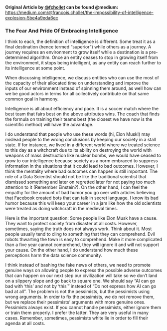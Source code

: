 **Original Article by [@fchollet](https://twitter.com/fchollet) can be found @medium:** https://medium.com/@francois.chollet/the-impossibility-of-intelligence-explosion-5be4a9eda6ec

### The Fear And Pride Of Embracing Intelligence

I think to each, the definition of intelligence is different. Some treat it as a final destination (hence termed “superior”) while others as a journey. A journey requires an environment to grow itself while a destination is a pre-determined algorithm. Once an entity ceases to stop in growing itself from the environment, it stops being intelligent, as any entity can reach further to its intelligence at some point.

When discussing intelligence, we discuss entities who can use the most of the capacity of their allocated time on understanding and improve the inputs of our environment instead of spinning them around, as well how can we be good actors in terms for all collectively contribute on that same common goal in harmony.

Intelligence is all about efficiency and pace. It is a soccer match where the best team that fairs best on the above attributes wins. The coach that finds the formula on training their teams best (the closest we have now is the scientific method) will have the advantage.

I do understand that people who use these words (hi, Elon Musk!) may mislead people to the wrong conclusions by keeping our society in a stall state. If for instance, we lived in a different world where we treated science to this day as a witchcraft due to its ability on destroying the world with weapons of mass destruction like nuclear bombs, we would have ceased to grow to our intelligence because society as a norm embraced to suppress information in the situations that it could lead to bad outcomes. However, I think the mentality where bad outcomes can happen is still important. The role of a Data Scientist should not be like the traditional scientist that dismissed something and later on regretted later for not paying too much attention to it (Remember Einstein?). On the other hand, I can feel the empathy for the amount of bad humor you go over with articles believing that Facebook created bots that can talk in secret language. I know its bad humor because this will keep your career in a jam like how the old scientists were treated as doing witchcraft in the medieval times.

Here is the important question: Some people like Elon Musk have a cause. They want to protect society from disaster at all costs. However, sometimes, saying the truth does not always work. Think about it. Most people usually tend to cling to something that they can comprehend. Evil robots thwarting the town is easy to comprehend. Make it more complicated than a five year cannot comprehend, they will ignore it and will not support your cause. On the other hand, I do understand how much these perceptions harm the data science community.

I think instead of bashing the fake news of others, we need to promote genuine ways on allowing people to express the possible adverse outcomes that can happen on our next step our civilization will take so we don’t land on a slippery slope and go back to square one. We should say “AI can go bad with ‘this’ and not by ‘this’” instead of “Do not express how AI can go bad at all”. The problem is not the pessimists, but the pessimists using wrong arguments. In order to fix the pessimists, we do not remove them, but we replace their pessimists’ arguments with more genuine ones. Pessimists always exist. If you cannot handle pessimists, either ignore them or train them properly. I prefer the latter. They are very useful in many cases. Remember, sometimes, pessimists white lie in order to fill their agenda at all costs.
